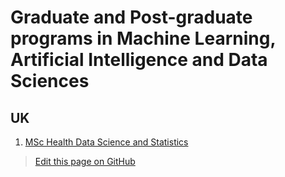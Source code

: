 # Graduate and Post-graduate programs in Machine Learning, Artificial Intelligence and Data Sciences

## UK
1. [MSc Health Data Science and Statistics](https://www.plymouth.ac.uk/courses/postgraduate/msc-health-data-science-and-statistics)

> <a href="{{ site.github.repository_url }}/edit/{{ site.github.source.branch }}/{{ page.path }}">Edit this page on GitHub</a>

